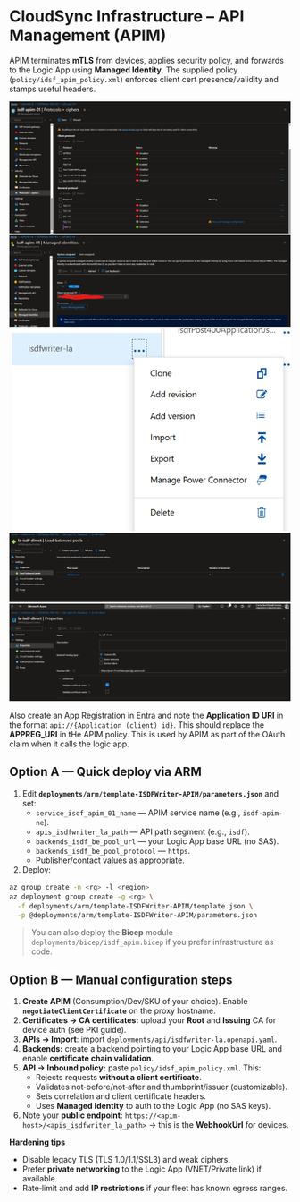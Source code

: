 # CloudSync Infrastructure – API Management (APIM)

APIM terminates **mTLS** from devices, applies security policy, and forwards to the Logic App using **Managed Identity**. The supplied policy (`policy/idsf_apim_policy.xml`) enforces client cert presence/validity and stamps useful headers.

![APIM protocols & security posture](../../images/ISDF_APIM_Protocols.png)
![APIM Managed Identity](../../images/ISDF_APIM_ManagedIdentity.png)
![Import the ISDF OpenAPI spec](../../images/ISDF_APIM_APIs_ImportExport.png)
![Backend pool to Logic App](../../images/ISDF_APIM_BEnds_LoadBal.png)
![Backend custom URL & certs](../../images/ISDF_APIM_BEnd_CustomURL_and_Certs.png)

Also create an App Registration in Entra and note the **Application ID URI** in the format `api://{Application (client) id}`. This should replace the **APPREG_URI** in tHe APIM policy. This is used by APIM as part of the OAuth claim when it calls the logic app.

## Option A — Quick deploy via ARM

1. Edit **`deployments/arm/template-ISDFWriter-APIM/parameters.json`** and set:
   - `service_isdf_apim_01_name` — APIM service name (e.g., `isdf-apim-ne`).
   - `apis_isdfwriter_la_path` — API path segment (e.g., `isdf`).
   - `backends_isdf_be_pool_url` — your Logic App base URL (no SAS).
   - `backends_isdf_be_pool_protocol` — `https`.
   - Publisher/contact values as appropriate.
2. Deploy:
```bash
az group create -n <rg> -l <region>
az deployment group create -g <rg> \
  -f deployments/arm/template-ISDFWriter-APIM/template.json \
  -p @deployments/arm/template-ISDFWriter-APIM/parameters.json
```

> You can also deploy the **Bicep** module `deployments/bicep/isdf_apim.bicep` if you prefer infrastructure as code.

## Option B — Manual configuration steps

1. **Create APIM** (Consumption/Dev/SKU of your choice). Enable **`negotiateClientCertificate`** on the proxy hostname.
2. **Certificates → CA certificates:** upload your **Root** and **Issuing** CA for device auth (see PKI guide).
3. **APIs → Import**: import `deployments/api/isdfwriter-la.openapi.yaml`.
4. **Backends:** create a backend pointing to your Logic App base URL and enable **certificate chain validation**.
5. **API → Inbound policy:** paste `policy/idsf_apim_policy.xml`. This:
   - Rejects requests **without a client certificate**.
   - Validates not‑before/not‑after and thumbprint/issuer (customizable).
   - Sets correlation and client certificate headers.
   - Uses **Managed Identity** to auth to the Logic App (no SAS keys).
6. Note your **public endpoint**: `https://<apim-host>/<apis_isdfwriter_la_path>` → this is the **WebhookUrl** for devices.

**Hardening tips**
- Disable legacy TLS (TLS 1.0/1.1/SSL3) and weak ciphers.
- Prefer **private networking** to the Logic App (VNET/Private link) if available.
- Rate‑limit and add **IP restrictions** if your fleet has known egress ranges.
